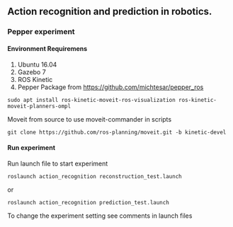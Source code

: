 ## Action recognition and prediction in robotics. 
### Pepper experiment
#### Environment Requiremens
1. Ubuntu 16.04
2. Gazebo 7
3. ROS Kinetic
4. Pepper Package from https://github.com/michtesar/pepper_ros
```
sudo apt install ros-kinetic-moveit-ros-visualization ros-kinetic-moveit-planners-ompl 
```
Moveit from source to use moveit-commander in scripts
```
git clone https://github.com/ros-planning/moveit.git -b kinetic-devel
```

#### Run experiment
Run launch file to start experiment
```
roslaunch action_recognition reconstruction_test.launch
```
or 
```
roslaunch action_recognition prediction_test.launch
```
To change the experiment setting see comments in launch files